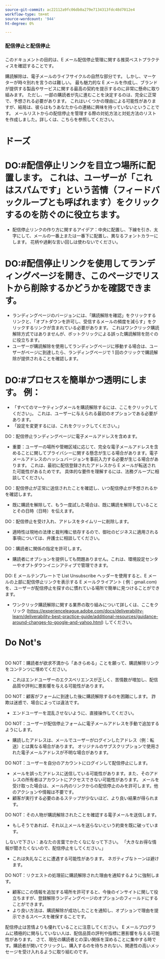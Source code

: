 ```yaml
---
source-git-commit: ac22112a9fc06db0a279e7134313fdc48d7012e4
workflow-type: tm+mt
source-wordcount: '944'
ht-degree: 0%

---
```

### 配信停止と配信停止
###

このドキュメントの目的は、E メール配信停止管理に関する推奨ベストプラクティスを確認することです。

購読解除は、電子メールのライフサイクルの自然な部分です。 しかし、マーケターが時々別れを言うのは難しい。 最も魅力的な E メールを作成し、ブランドが提供する製品やサービスに関する最高の契約を提示するのに非常に懸命に取り組みます。 ただし、一部の購読者が先に進むことを決定するのは、完全に正常で、予想される必要があります。 これはいくつかの理由による可能性がありますが、結局は、彼らはもうあなたからの連絡に興味を持っていないということです。
メールリストからの配信停止を管理する際の対処方法と対処方法のリストを作成しました。詳しくは、こちらを参照してください。

# ドーズ
#

# DO:#配信停止リンクを目立つ場所に配置します。 これは、ユーザーが「これはスパムです」という苦情（フィードバックループとも呼ばれます）をクリックするのを防ぐのに役立ちます。
+ 配信停止リンクの作り方に関するアイデア：中央に配置し、下線を引き、太字にして、メールの一番上または一番下に配置し、異なるフォントカラーにします。 花柄や過剰な言い回しは使わないでください。

# DO:#配信停止リンクを使用してランディングページを開き、このページでリストから削除するかどうかを確認できます。

+ ランディングページのバージョンには、「購読解除を確認」をクリックするリンクと、「オプトダウンを許可し、受信するメールの頻度を減らす」をクリックするリンクが含まれている必要があります。 これはワンクリック購読解除方式ではありませんが、ボットクリックによる誤った購読解除を防ぐのに役立ちます。
+ ユーザーが購読解除を使用してランディングページに移動する場合は、ユーザーがページに到達したら、ランディングページで 1 回のクリックで購読解除が提供されることを確認します。

# DO:#プロセスを簡単かつ透明にします。 例：

+ 「すべてのマーケティングメールを購読解除するには、ここをクリックしてください」。 これは、ユーザーに与えられる最初のオプションである必要があります。
+ 「設定を変更するには、これをクリックしてください。」

DO：配信停止ランディングページに電子メールアドレスを含めます。

+ 重要：ユーザーの場所や管轄区域に応じて、完全な電子メールアドレスを含めることに関してプライバシーに関する懸念が生じる場合があります。電子メールアドレスのハッシュバージョンを事前入力する必要が生じる場合があります。 これは、最初に配信登録されたアドレスから E メールが転送された可能性があるためです。 具体的な要件を理解するには、法務グループに相談してください。

DO：配信停止が正常に送信されたことを確認し、いつ配信停止が予想されるかを確認します。

+ 既に購読を解除して、もう一度試した場合は、既に購読を解除していることとその日時（日時）を伝えます。

DO：配信停止を受け入れ、アドレスをタイムリーに削除します。

+ 適時性は現地の法律と裁判権に依存するので、御社のビジネスに適用される事項については、弁護士に相談してください。

DO：購読者に関係の指定を許可します。

+ 購読者にオプションを提供しても問題ありません。これは、環境設定センターやオプトダウンイニシアティブで管理できます。

DO: E メールテンプレートで List Unsubscribe ヘッダーを使用すると、E メールの上部に配信停止リンクを表示する E メールクライアント ( 例：gmail.com) を、ユーザーが配信停止を探すのに慣れている場所で簡単に見つけることができます。

+ ワンクリック購読解除に関する業界の取り組みについて詳しくは、ここをクリック (https://experienceleague.adobe.com/docs/deliverability-learn/deliverability-best-practice-guide/additional-resources/guidance-around-changes-to-google-and-yahoo.html) してください。

# Do Not&#39;s
#


DO NOT：購読者が欲求不満から「あきらめる」ことを願って、購読解除リンクをコンテンツに埋めてください。

+ これはエンドユーザーのエクスペリエンスが乏しく、苦情数が増加し、配信品質や評判に悪影響を与える可能性があります。

DO NOT：顧客がフォームに到達した後に購読解除するのを困難にします。 詐欺は迷惑で、場合によっては違法です。

+ エンドユーザーを混乱させないように、直接操作してください。

DO NOT：ユーザーが配信停止フォームに電子メールアドレスを手動で追加するようにします。

+ 購読したアドレスは、メールでユーザーがログインしたアドレス（例：転送）とは異なる場合があります。  オリジナルのサブスクリプションで使用された電子メールアドレスが不明な場合があります。

DO NOT：ユーザーを自分のアカウントにログインして配信停止にします。

+ メールを誤ったアドレスに送信している可能性があります。また、そのアドレスの所有者はアカウントにアクセスできない可能性があります。  メールを受け取った場合は、メール内のリンクからの配信停止のみを許可します。他のアクションや情報は不要です。
+ 顧客が実行する必要のあるステップが少ないほど、より良い結果が得られます。

DO NOT：その人物が購読解除されたことを確認する電子メールを送信します。

+ もしそうであれば、それ以上メールを送らないという約束を既に破っています。

しないで下さい：あなたの言葉でかたくなになって下さい。 「大きなお得な情報が聞きたくないので、配信停止をしてください。」

+ これは失礼なことに遭遇する可能性があります。 ネガティブなトーンは避けます。

DO NOT：リクエストの処理前に購読解除された理由を通知するように強制します。

+ 顧客にこの情報を追加する場所を許可すると、今後のインサイトに関して役立ちますが、登録解除ランディングページのオプションのフィールドにすることができます。
+ より良い方法は、購読解除が成功したことを通知し、オプションで理由を提示できるスペースを確保することです。

配信停止は苦情よりも優れていることに注意してください。 E メールプログラムに積極的に関与していない人は、配信品質の評判や指標に悪影響を与える可能性があります。 さて、現在の購読者との深い関係を深めることに集中する時です。購読者が開いてクリックし、購入するのを待ちきれない、関連性の高いメッセージを受け入れるように取り組むのです。

